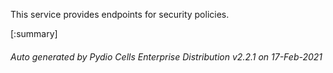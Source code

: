 






This service provides endpoints for security policies.

[:summary]

###### Auto generated by Pydio Cells Enterprise Distribution v2.2.1 on 17-Feb-2021
